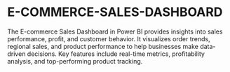 # E-COMMERCE-SALES-DASHBOARD
The E-commerce Sales Dashboard in Power BI provides insights into sales performance, profit, and customer behavior. It visualizes order trends, regional sales, and product performance to help businesses make data-driven decisions. Key features include real-time metrics, profitability analysis, and top-performing product tracking.

